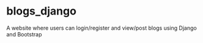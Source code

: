 # blogs_django
 A website where users can login/register and view/post blogs using Django and Bootstrap
